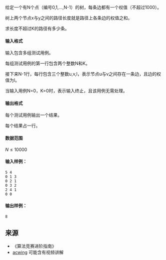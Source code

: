 给定一个有N个点（编号0,1,…,N-1）的树，每条边都有一个权值（不超过1000）。

树上两个节点x与y之间的路径长度就是路径上各条边的权值之和。

求长度不超过K的路径有多少条。

#### 输入格式

输入包含多组测试用例。

每组测试用例的第一行包含两个整数N和K。

接下来N-1行，每行包含三个整数u,v,l，表示节点u与v之间存在一条边，且边的权值为l。

当输入用例N=0，K=0时，表示输入终止，且该用例无需处理。

#### 输出格式

每个测试用例输出一个结果。

每个结果占一行。

#### 数据范围

$N \le 10000$

#### 输入样例：

```
5 4
0 1 3
0 2 1
0 3 2
2 4 1
0 0
```

#### 输出样例：

```
8
```

## 来源 
- 《算法竞赛进阶指南》
- [acwing](https://www.acwing.com/problem/content/254/) 可能含有视频讲解